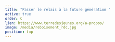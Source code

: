```yaml
---
title: "Passer le relais à la future génération "
active: true
order: C
lien: https://www.terredesjeunes.org/a-propos/
image: /media/reboisement_rdc.jpg
position: top
---
```

